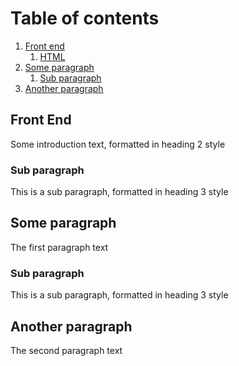 # Table of contents
1. [Front end](#frontend)
    1. [HTML](#subparagraph1)
2. [Some paragraph](#paragraph1)
    1. [Sub paragraph](#subparagraph2)
3. [Another paragraph](#paragraph2)

## Front End <a name="frontend"></a>
Some introduction text, formatted in heading 2 style
### Sub paragraph <a name="subparagraph1"></a>
This is a sub paragraph, formatted in heading 3 style

## Some paragraph <a name="paragraph1"></a>
The first paragraph text

### Sub paragraph <a name="subparagraph1"></a>
This is a sub paragraph, formatted in heading 3 style

## Another paragraph <a name="paragraph2"></a>
The second paragraph text
